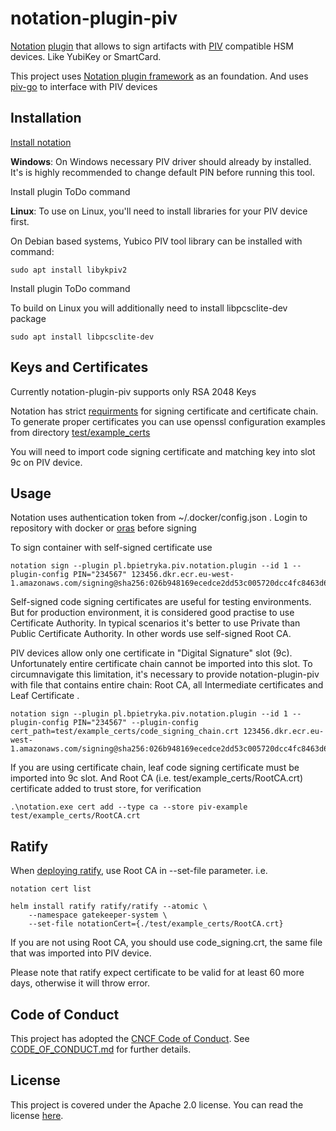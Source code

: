 # notation-plugin-piv
[Notation](https://github.com/notaryproject/notation) [plugin](https://github.com/notaryproject/specifications/blob/main/specs/plugin-extensibility.md) that allows to sign artifacts with [PIV](https://docs.yubico.com/yesdk/users-manual/application-piv/piv-overview.html) compatible HSM devices. Like YubiKey or SmartCard.  

This project uses [Notation plugin framework](https://github.com/notaryproject/notation-plugin-framework-go) as an foundation. And uses [piv-go](https://github.com/go-piv/piv-go) to interface with PIV devices

## Installation 

[Install notation](https://notaryproject.dev/docs/user-guides/installation/cli/)

 **Windows**:
On Windows necessary PIV driver should already by installed. It's is highly recommended to change default PIN before running this tool.

 Install plugin 
 ToDo command

 **Linux**:
 To use on Linux, you'll need to install libraries for your PIV device first.

 On Debian based systems, Yubico PIV tool library can be installed with command:
  ```   
 sudo apt install libykpiv2 
  ```
 Install plugin 
 ToDo command

 To build on Linux you will additionally need to install libpcsclite-dev package
   ```
 sudo apt install libpcsclite-dev
   ```

## Keys and Certificates
Currently notation-plugin-piv supports only RSA 2048 Keys

Notation has strict [requirments](https://github.com/notaryproject/specifications/blob/main/specs/signature-specification.md#certificate-requirements) for signing certificate and certificate chain. 
To generate proper certificates you can use openssl configuration examples from directory [test/example_certs](https://github.com/bartoszpietryka/notation-plugin-piv/tree/main/test/example_certs)

You will need to import code signing certificate and matching key into slot 9c on PIV device.

## Usage

Notation uses authentication token from ~/.docker/config.json . Login to repository with docker or [oras](https://oras.land/docs/installation) before signing

To sign container with self-signed certificate use
```   
notation sign --plugin pl.bpietryka.piv.notation.plugin --id 1 --plugin-config PIN="234567" 123456.dkr.ecr.eu-west-1.amazonaws.com/signing@sha256:026b948169ecedce2dd53c005720dcc4fc8463d641d9aea32e9d3de5d2b8985a
```   

Self-signed code signing certificates are useful for testing environments. But for production environment, it is considered good practise to use Certificate Authority. 
In typical scenarios it's better to use Private than Public Certificate Authority. In other words use self-signed Root CA. 

PIV devices allow only one certificate in "Digital Signature" slot (9c). Unfortunately entire certificate chain cannot be imported into this slot. 
To circumnavigate this limitation, it's necessary to provide notation-plugin-piv with file that contains entire chain: Root CA, all Intermediate certificates and Leaf Certificate .

```   
notation sign --plugin pl.bpietryka.piv.notation.plugin --id 1 --plugin-config PIN="234567" --plugin-config cert_path=test/example_certs/code_signing_chain.crt 123456.dkr.ecr.eu-west-1.amazonaws.com/signing@sha256:026b948169ecedce2dd53c005720dcc4fc8463d641d9aea32e9d3de5d2b8985a
```  

If you are using certificate chain, leaf code signing certificate must be imported into 9c slot. And Root CA (i.e. test/example_certs/RootCA.crt) certificate added to trust store, for verification 
```  
.\notation.exe cert add --type ca --store piv-example test/example_certs/RootCA.crt 
```  

## Ratify

When [deploying ratify](https://ratify.dev/docs/1.0/quickstarts/ratify-on-aws/#deploy-ratify), use  Root CA in --set-file parameter. i.e.
```  
notation cert list

helm install ratify ratify/ratify --atomic \
    --namespace gatekeeper-system \
    --set-file notationCert={./test/example_certs/RootCA.crt}
```  

If you are not using Root CA, you should use code_signing.crt, the same file that was imported into PIV device.

Please note that ratify expect certificate to be valid for at least 60 more days, otherwise it will throw error.

## Code of Conduct

This project has adopted the [CNCF Code of Conduct](https://github.com/cncf/foundation/blob/master/code-of-conduct.md). See [CODE_OF_CONDUCT.md](CODE_OF_CONDUCT.md) for further details.

## License

This project is covered under the Apache 2.0 license. You can read the license [here](LICENSE).
